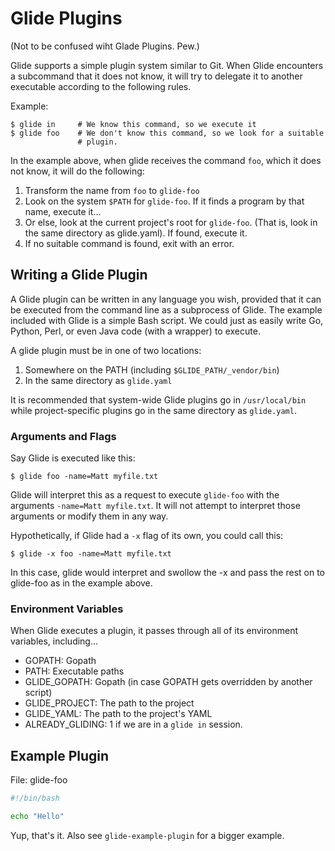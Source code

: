 # Glide Plugins

(Not to be confused wiht Glade Plugins. Pew.)

Glide supports a simple plugin system similar to Git. When Glide
encounters a subcommand that it does not know, it will try to delegate
it to another executable according to the following rules.

Example:

```
$ glide in     # We know this command, so we execute it
$ glide foo    # We don't know this command, so we look for a suitable
               # plugin.
```

In the example above, when glide receives the command `foo`, which it
does not know, it will do the following:

1. Transform the name from `foo` to `glide-foo`
2. Look on the system `$PATH` for `glide-foo`. If it finds a program by
   that name, execute it...
3. Or else, look at the current project's root for `glide-foo`. (That
   is, look in the same directory as glide.yaml). If found, execute it.
4. If no suitable command is found, exit with an error.

## Writing a Glide Plugin

A Glide plugin can be written in any language you wish, provided that it
can be executed from the command line as a subprocess of Glide. The
example included with Glide is a simple Bash script. We could just as
easily write Go, Python, Perl, or even Java code (with a wrapper) to
execute.

A glide plugin must be in one of two locations:

1. Somewhere on the PATH (including `$GLIDE_PATH/_vendor/bin`)
2. In the same directory as `glide.yaml`

It is recommended that system-wide Glide plugins go in `/usr/local/bin`
while project-specific plugins go in the same directory as `glide.yaml`.

### Arguments and Flags

Say Glide is executed like this:

```
$ glide foo -name=Matt myfile.txt
```

Glide will interpret this as a request to execute `glide-foo` with the
arguments `-name=Matt myfile.txt`. It will not attempt to interpret
those arguments or modify them in any way.

Hypothetically, if Glide had a `-x` flag of its own, you could call
this:

```
$ glide -x foo -name=Matt myfile.txt
```

In this case, glide would interpret and swollow the -x and pass the rest
on to glide-foo as in the example above.

### Environment Variables

When Glide executes a plugin, it passes through all of its environment
variables, including...

- GOPATH: Gopath
- PATH: Executable paths
- GLIDE_GOPATH: Gopath (in case GOPATH gets overridden by another
  script)
- GLIDE_PROJECT: The path to the project
- GLIDE_YAML: The path to the project's YAML
- ALREADY_GLIDING: 1 if we are in a `glide in` session.

## Example Plugin

File: glide-foo

```bash
#!/bin/bash

echo "Hello"
```

Yup, that's it. Also see `glide-example-plugin` for a bigger example.
